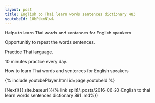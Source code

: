 ```yaml
---
layout: post
title: English to Thai learn words sentences dictionary 483 
youtubeId: 1UbPUkmNlwA
---
```

 
 
Helps to learn Thai words and sentences for English speakers.

Opportunitiy to repeat the words sentences. 

Practice Thai language. 
 
10 minutes practice every day. 
 
How to learn Thai words and sentences for English speakers 
 
{% include youtubePlayer.html id=page.youtubeId %}
 
 
[Next]({{ site.baseurl }}{% link  split1/_posts/2016-06-20-English to thai learn words sentences dictionary 891 .md%})
 
